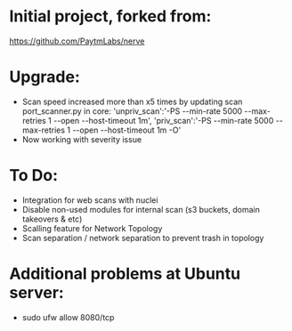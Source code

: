 # Initial project, forked from:
https://github.com/PaytmLabs/nerve

# Upgrade:
* Scan speed increased more than x5 times by updating scan port_scanner.py in core:
      'unpriv_scan':'-PS --min-rate 5000 --max-retries 1 --open --host-timeout 1m',
      'priv_scan':'-PS --min-rate 5000 --max-retries 1 --open --host-timeout 1m -O'
* Now working with severity issue

# To Do:
* Integration for web scans with nuclei
* Disable non-used modules for internal scan (s3 buckets, domain takeovers & etc)
* Scalling feature for Network Topology
* Scan separation / network separation to prevent trash in topology

# Additional problems at Ubuntu server:
* sudo ufw allow 8080/tcp
